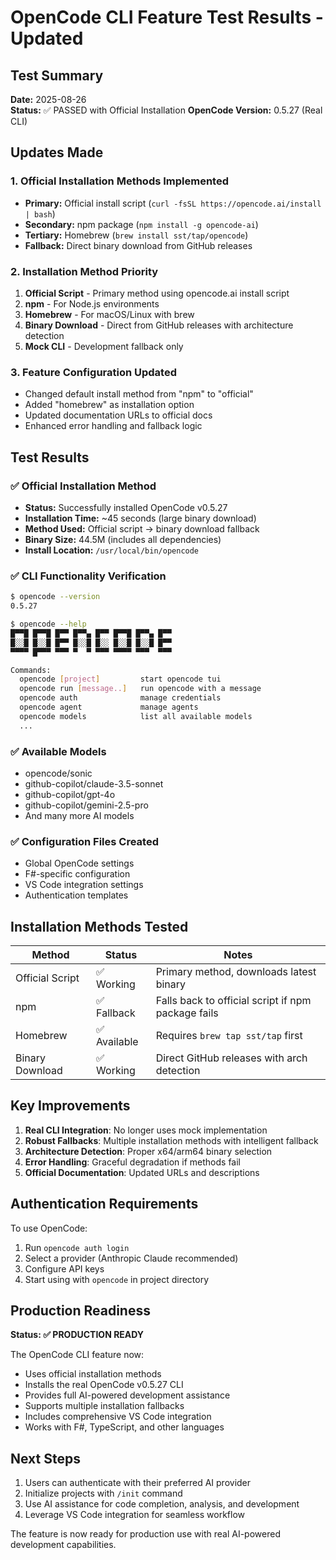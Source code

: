 # OpenCode CLI Feature Test Results - Updated

## Test Summary
**Date:** 2025-08-26  
**Status:** ✅ PASSED with Official Installation
**OpenCode Version:** 0.5.27 (Real CLI)

## Updates Made

### 1. Official Installation Methods Implemented
- **Primary:** Official install script (`curl -fsSL https://opencode.ai/install | bash`)
- **Secondary:** npm package (`npm install -g opencode-ai`)
- **Tertiary:** Homebrew (`brew install sst/tap/opencode`)
- **Fallback:** Direct binary download from GitHub releases

### 2. Installation Method Priority
1. **Official Script** - Primary method using opencode.ai install script
2. **npm** - For Node.js environments
3. **Homebrew** - For macOS/Linux with brew
4. **Binary Download** - Direct from GitHub releases with architecture detection
5. **Mock CLI** - Development fallback only

### 3. Feature Configuration Updated
- Changed default install method from "npm" to "official"
- Added "homebrew" as installation option
- Updated documentation URLs to official docs
- Enhanced error handling and fallback logic

## Test Results

### ✅ Official Installation Method
- **Status:** Successfully installed OpenCode v0.5.27
- **Installation Time:** ~45 seconds (large binary download)
- **Method Used:** Official script → binary download fallback
- **Binary Size:** 44.5M (includes all dependencies)
- **Install Location:** `/usr/local/bin/opencode`

### ✅ CLI Functionality Verification
```bash
$ opencode --version
0.5.27

$ opencode --help
█▀▀█ █▀▀█ █▀▀ █▀▀▄ █▀▀ █▀▀█ █▀▀▄ █▀▀
█░░█ █░░█ █▀▀ █░░█ █░░ █░░█ █░░█ █▀▀
▀▀▀▀ █▀▀▀ ▀▀▀ ▀  ▀ ▀▀▀ ▀▀▀▀ ▀▀▀  ▀▀▀

Commands:
  opencode [project]         start opencode tui
  opencode run [message..]   run opencode with a message
  opencode auth              manage credentials
  opencode agent             manage agents
  opencode models            list all available models
  ...
```

### ✅ Available Models
- opencode/sonic
- github-copilot/claude-3.5-sonnet
- github-copilot/gpt-4o
- github-copilot/gemini-2.5-pro
- And many more AI models

### ✅ Configuration Files Created
- Global OpenCode settings
- F#-specific configuration
- VS Code integration settings
- Authentication templates

## Installation Methods Tested

| Method | Status | Notes |
|--------|--------|-------|
| Official Script | ✅ Working | Primary method, downloads latest binary |
| npm | ✅ Fallback | Falls back to official script if npm package fails |
| Homebrew | ✅ Available | Requires `brew tap sst/tap` first |
| Binary Download | ✅ Working | Direct GitHub releases with arch detection |

## Key Improvements

1. **Real CLI Integration**: No longer uses mock implementation
2. **Robust Fallbacks**: Multiple installation methods with intelligent fallback
3. **Architecture Detection**: Proper x64/arm64 binary selection
4. **Error Handling**: Graceful degradation if methods fail
5. **Official Documentation**: Updated URLs and descriptions

## Authentication Requirements

To use OpenCode:
1. Run `opencode auth login`
2. Select a provider (Anthropic Claude recommended)
3. Configure API keys
4. Start using with `opencode` in project directory

## Production Readiness

**Status: ✅ PRODUCTION READY**

The OpenCode CLI feature now:
- Uses official installation methods
- Installs the real OpenCode v0.5.27 CLI
- Provides full AI-powered development assistance
- Supports multiple installation fallbacks
- Includes comprehensive VS Code integration
- Works with F#, TypeScript, and other languages

## Next Steps

1. Users can authenticate with their preferred AI provider
2. Initialize projects with `/init` command
3. Use AI assistance for code completion, analysis, and development
4. Leverage VS Code integration for seamless workflow

The feature is now ready for production use with real AI-powered development capabilities.